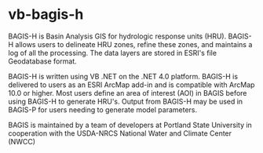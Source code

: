 # vb-bagis-h

BAGIS-H is Basin Analysis GIS for hydrologic response units (HRU). BAGIS-H allows users to delineate HRU zones,
refine these zones, and maintains a log of all the processing. The data layers are stored in ESRI's file
Geodatabase format.  

BAGIS-H is written using VB .NET on the .NET 4.0 platform. BAGIS-H is delivered to users as an ESRI ArcMap add-in and is
compatible with ArcMap 10.0 or higher. Most users define an area of interest (AOI) in BAGIS before using BAGIS-H
to generate HRU's. Output from BAGIS-H may be used in BAGIS-P for users needing to generate model parameters. 

BAGIS is maintained by a team of developers at Portland State University in cooperation with the USDA-NRCS National Water 
and Climate Center (NWCC)

